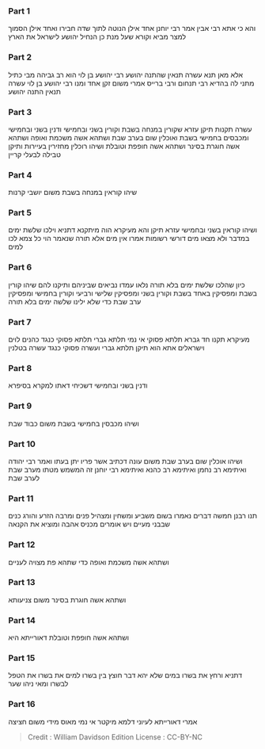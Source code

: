 
### Part 1
והא כי אתא רבי אבין אמר רבי יוחנן אחד אילן הנוטה לתוך שדה חבירו ואחד אילן הסמוך למצר מביא וקורא שעל מנת כן הנחיל יהושע לישראל את הארץ

### Part 2
אלא מאן תנא עשרה תנאין שהתנה יהושע רבי יהושע בן לוי הוא רב גביהה מבי כתיל מתני לה בהדיא רבי תנחום ורבי ברייס אמרי משום זקן אחד ומנו רבי יהושע בן לוי עשרה תנאין התנה יהושע

### Part 3
עשרה תקנות תיקן עזרא שקורין במנחה בשבת וקורין בשני ובחמישי ודנין בשני ובחמישי ומכבסים בחמישי בשבת ואוכלין שום בערב שבת ושתהא אשה משכמת ואופה ושתהא אשה חוגרת בסינר ושתהא אשה חופפת וטובלת ושיהו רוכלין מחזירין בעיירות ותיקן טבילה לבעלי קריין

### Part 4
שיהו קוראין במנחה בשבת משום יושבי קרנות

### Part 5
ושיהו קוראין בשני ובחמישי עזרא תיקן והא מעיקרא הוה מיתקנא דתניא וילכו שלשת ימים במדבר ולא מצאו מים דורשי רשומות אמרו אין מים אלא תורה שנאמר הוי כל צמא לכו למים

### Part 6
כיון שהלכו שלשת ימים בלא תורה נלאו עמדו נביאים שביניהם ותיקנו להם שיהו קורין בשבת ומפסיקין באחד בשבת וקורין בשני ומפסיקין שלישי ורביעי וקורין בחמישי ומפסיקין ערב שבת כדי שלא ילינו שלשה ימים בלא תורה

### Part 7
מעיקרא תקנו חד גברא תלתא פסוקי אי נמי תלתא גברי תלתא פסוקי כנגד כהנים לוים וישראלים אתא הוא תיקן תלתא גברי ועשרה פסוקי כנגד עשרה בטלנין

### Part 8
ודנין בשני ובחמישי דשכיחי דאתו למקרא בסיפרא

### Part 9
ושיהו מכבסין בחמישי בשבת משום כבוד שבת

### Part 10
ושיהו אוכלין שום בערב שבת משום עונה דכתיב אשר פריו יתן בעתו ואמר רבי יהודה ואיתימא רב נחמן ואיתימא רב כהנא ואיתימא רבי יוחנן זה המשמש מטתו מערב שבת לערב שבת

### Part 11
תנו רבנן חמשה דברים נאמרו בשום משביע ומשחין ומצהיל פנים ומרבה הזרע והורג כנים שבבני מעיים ויש אומרים מכניס אהבה ומוציא את הקנאה

### Part 12
ושתהא אשה משכמת ואופה כדי שתהא פת מצויה לעניים

### Part 13
ושתהא אשה חוגרת בסינר משום צניעותא

### Part 14
ושתהא אשה חופפת וטובלת דאורייתא היא

### Part 15
דתניא ורחץ את בשרו במים שלא יהא דבר חוצץ בין בשרו למים את בשרו את הטפל לבשרו ומאי ניהו שער

### Part 16
אמרי דאורייתא לעיוני דלמא מיקטר אי נמי מאוס מידי משום חציצה

>Credit : William Davidson Edition
>License : CC-BY-NC